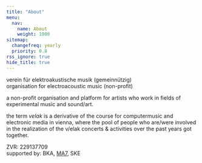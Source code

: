 ```yaml
---
title: "About"
menu:
  nav:
    name: About
    weight: 1000
sitemap:
  changefreq: yearly
  priority: 0.8
rss_ignore: true
hide_title: true
---
```

verein für elektroakustische musik (gemeinnützig)  
organisation for electroacoustic music (non-profit)

a non-profit organisation and platform for artists who work in fields of experimental music and sound/art.

the term _velak_ is a derivative of the course for computermusic and electronic media in vienna,
where the pool of people who are/were involved in the realization of the v/elak concerts & activities over the past years got together.

ZVR: 229137709  
supported by: BKA, [MA7](https://www.wien.gv.at/kultur/abteilung/), SKE  

